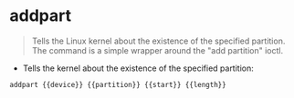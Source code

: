 # addpart

> Tells the Linux kernel about the existence of the specified partition. The command is a simple wrapper around the "add partition" ioctl.

- Tells the kernel about the existence of the specified partition:

`addpart {{device}} {{partition}} {{start}} {{length}}`
